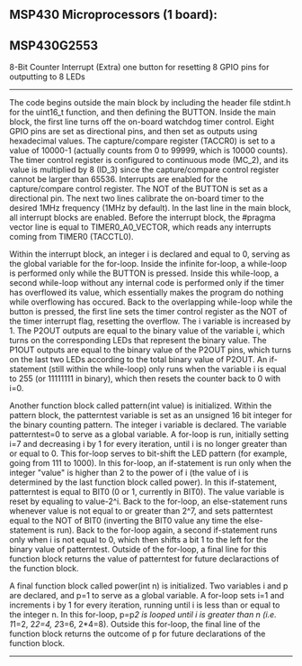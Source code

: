 MSP430 Microprocessors (1 board):
------------------------------------------
MSP430G2553
------------------------------------------

8-Bit Counter Interrupt (Extra)
one button for resetting
8 GPIO pins for outputting to 8 LEDs

------------------------------------------

The code begins outside the main block by including the header file stdint.h for the uint16_t function, and then defining the BUTTON. Inside the main block, the first line turns off the on-board watchdog timer control. Eight GPIO pins are set as directional pins, and then set as outputs using hexadecimal values. The capture/compare register (TACCR0) is set to a value of 10000-1 (actually counts from 0 to 99999, which is 10000 counts). The timer control register is configured to continuous mode (MC_2), and its value is multiplied by 8 (ID_3) since the capture/compare control register cannot be larger than 65536. Interrupts are enabled for the capture/compare control register. The NOT of the BUTTON is set as a directional pin. The next two lines calibrate the on-board timer to the desired 1MHz frequency (1MHz by default). In the last line in the main block, all interrupt blocks are enabled. Before the interrupt block, the #pragma vector line is equal to TIMER0_A0_VECTOR, which reads any interrupts coming from TIMER0 (TACCTL0). 

Within the interrupt block, an integer i is declared and equal to 0, serving as the global variable for the for-loop. Inside the infinite for-loop, a while-loop is performed only while the BUTTON is pressed. Inside this while-loop, a second while-loop without any internal code is performed only if the timer has overflowed its value, which essentially makes the program do nothing while overflowing has occured. Back to the overlapping while-loop while the button is pressed, the first line sets the timer control register as the NOT of the timer interrupt flag, resetting the overflow. The i variable is increased by 1. The P2OUT outputs are equal to the binary value of the variable i, which turns on the corresponding LEDs that represent the binary value. The P1OUT outputs are equal to the binary value of the P2OUT pins, which turns on the last two LEDs according to the total binary value of P2OUT. An if-statement (still within the while-loop) only runs when the variable i is equal to 255 (or 11111111 in binary), which then resets the counter back to 0 with i=0. 

Another function block called pattern(int value) is initialized. Within the pattern block, the patterntest variable is set as an unsigned 16 bit integer for the binary counting pattern. The integer i variable is declared. The variable patterntest=0 to serve as a global variable. A for-loop is run, initially setting i=7 and decreasing i by 1 for every iteration, until i is no longer greater than or equal to 0. This for-loop serves to bit-shift the LED pattern (for example, going from 111 to 1000). In this for-loop, an if-statement is run only when the integer "value" is higher than 2 to the power of i (the value of i is determined by the last function block called power). In this if-statement, patterntest is equal to BIT0 (0 or 1, currently in BIT0). The value variable is reset by equaling to value-2^i. Back to the for-loop, an else-statement runs whenever value is not equal to or greater than 2^7, and sets patterntest equal to the NOT of BIT0 (inverting the BIT0 value any time the else-statement is run). Back to the for-loop again, a second if-statement runs only when i is not equal to 0, which then shifts a bit 1 to the left for the binary value of patterntest. Outside of the for-loop, a final line for this function block returns the value of patterntest for future declaractions of the function block.

A final function block called power(int n) is initialized. Two variables i and p are declared, and p=1 to serve as a global variable. A for-loop sets i=1 and increments i by 1 for every iteration, running until i is less than or equal to the integer n. In this for-loop, p=p*2 is looped until i is greater than n (i.e. 1*1=2, 2*2=4, 2*3=6, 2*4=8). Outside this for-loop, the final line of the function block returns the outcome of p for future declarations of the function block.

------------------------------------------
